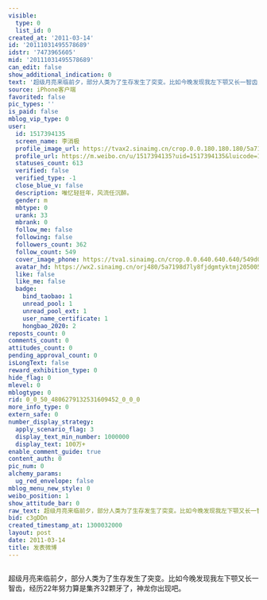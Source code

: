```yaml
---
visible:
  type: 0
  list_id: 0
created_at: '2011-03-14'
id: '20111031495578689'
idstr: '7473965605'
mid: '20111031495578689'
can_edit: false
show_additional_indication: 0
text: '超级月亮来临前夕，部分人类为了生存发生了突变。比如今晚发现我左下颚又长一智齿，经历22年努力算是集齐32颗牙了，神龙你出现吧。 '
source: iPhone客户端
favorited: false
pic_types: ''
is_paid: false
mblog_vip_type: 0
user:
  id: 1517394135
  screen_name: 李消极
  profile_image_url: https://tvax2.sinaimg.cn/crop.0.0.180.180.180/5a7198d7ly8fjdgmtyktmj20500500so.jpg?KID=imgbed,tva&Expires=1606400195&ssig=15UiNhLn%2BL
  profile_url: https://m.weibo.cn/u/1517394135?uid=1517394135&luicode=10000011&lfid=2304131517394135_-_WEIBO_SECOND_PROFILE_WEIBO
  statuses_count: 613
  verified: false
  verified_type: -1
  close_blue_v: false
  description: 唯忆轻狂年，风流任沉醉。
  gender: m
  mbtype: 0
  urank: 33
  mbrank: 0
  follow_me: false
  following: false
  followers_count: 362
  follow_count: 549
  cover_image_phone: https://tva1.sinaimg.cn/crop.0.0.640.640.640/549d0121tw1egm1kjly3jj20hs0hsq4f.jpg
  avatar_hd: https://wx2.sinaimg.cn/orj480/5a7198d7ly8fjdgmtyktmj20500500so.jpg
  like: false
  like_me: false
  badge:
    bind_taobao: 1
    unread_pool: 1
    unread_pool_ext: 1
    user_name_certificate: 1
    hongbao_2020: 2
reposts_count: 0
comments_count: 0
attitudes_count: 0
pending_approval_count: 0
isLongText: false
reward_exhibition_type: 0
hide_flag: 0
mlevel: 0
mblogtype: 0
rid: 0_0_50_4806279132531609452_0_0_0
more_info_type: 0
extern_safe: 0
number_display_strategy:
  apply_scenario_flag: 3
  display_text_min_number: 1000000
  display_text: 100万+
enable_comment_guide: true
content_auth: 0
pic_num: 0
alchemy_params:
  ug_red_envelope: false
mblog_menu_new_style: 0
weibo_position: 1
show_attitude_bar: 0
raw_text: 超级月亮来临前夕，部分人类为了生存发生了突变。比如今晚发现我左下颚又长一智齿，经历22年努力算是集齐32颗牙了，神龙你出现吧。 ​​​
bid: c3gDDn
created_timestamp_at: 1300032000
layout: post
date: 2011-03-14
title: 发表微博
---
```


![]()

超级月亮来临前夕，部分人类为了生存发生了突变。比如今晚发现我左下颚又长一智齿，经历22年努力算是集齐32颗牙了，神龙你出现吧。 

